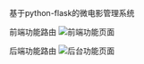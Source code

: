 基于python-flask的微电影管理系统

前端功能路由
![前端功能页面](https://github.com/budaLi/Flaskproject/blob/master/PQGCYN%40WJBQ2PL%24%7B~4U%24ORB.png)




后端功能路由
![后台功能页面](https://github.com/budaLi/Flaskproject/blob/master/houtai.png.png)




